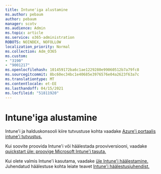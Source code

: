 ```yaml
---
title: Intune'iga alustamine
ms.author: pebaum
author: pebaum
manager: scotv
ms.audience: Admin
ms.topic: article
ms.service: o365-administration
ROBOTS: NOINDEX, NOFOLLOW
localization_priority: Normal
ms.collection: Adm_O365
ms.custom:
- "3190"
- "9001217"
ms.openlocfilehash: 101459172ba6c1ae1229280e99060512b7a79fc8
ms.sourcegitcommit: 8bc60ec34bc1e40685e3976576e04a2623f63a7c
ms.translationtype: MT
ms.contentlocale: et-EE
ms.lasthandoff: 04/15/2021
ms.locfileid: "51811920"
---
```

# <a name="getting-started-with-intune"></a>Intune'iga alustamine

Intune'i ja halduskonsooli kiire tutvustuse kohta vaadake [Azure'i portaalis intune'i tutvustus.](https://docs.microsoft.com/mem/intune/fundamentals/tutorial-walkthrough-endpoint-manager)

Kui soovite proovida Intune'i või häälestada prooviversiooni, vaadake [quickstart üle: proovige Microsoft Intune'i tasuta.](https://docs.microsoft.com/intune/fundamentals/free-trial-sign-up)

Kui olete valmis Intune'i kasutama, vaadake [üle Intune'i häälestamine.](https://docs.microsoft.com/mem/intune/fundamentals/setup-steps) Juhendatud häälestuse kohta leiate teavet [Intune'i häälestusjuhendist.](https://admin.microsoft.com/AdminPortal/Home?ref=/modernonboarding/intunesetupguide)